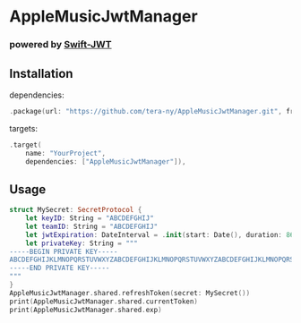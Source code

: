 # AppleMusicJwtManager

### powered by [Swift-JWT](https://github.com/IBM-Swift/Swift-JWT/)
## Installation
dependencies: 
```package.swift
.package(url: "https://github.com/tera-ny/AppleMusicJwtManager.git", from: "0.0.2")
```
targets:
```package.swift
.target(
    name: "YourProject",
    dependencies: ["AppleMusicJwtManager"]),
```
## Usage

```main.swift
struct MySecret: SecretProtocol {
    let keyID: String = "ABCDEFGHIJ"
    let teamID: String = "ABCDEFGHIJ"
    let jwtExpiration: DateInterval = .init(start: Date(), duration: 86400)
    let privateKey: String = """
-----BEGIN PRIVATE KEY-----
ABCDEFGHIJKLMNOPQRSTUVWXYZABCDEFGHIJKLMNOPQRSTUVWXYZABCDEFGHIJKLMNOPQRSTUVWXYZABCDEFGHIJKLMNOPQRSTUVWXYZABCDEFGHIJKLMNOPQRSTUVWXYZABCDEFGHIJKLMNOPQRSTUVWXYZABCDEFGHIJKLMNOPQRSTUVWXYZABCDEFGHIJKLMNOPQR
-----END PRIVATE KEY-----
"""
}
AppleMusicJwtManager.shared.refreshToken(secret: MySecret())
print(AppleMusicJwtManager.shared.currentToken)
print(AppleMusicJwtManager.shared.exp)
```
